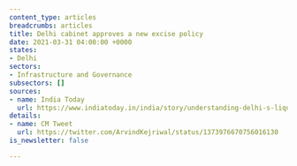 ```yaml
---
content_type: articles
breadcrumbs: articles
title: Delhi cabinet approves a new excise policy
date: 2021-03-31 04:00:00 +0000
states:
- Delhi
sectors:
- Infrastructure and Governance
subsectors: []
sources:
- name: India Today
  url: https://www.indiatoday.in/india/story/understanding-delhi-s-liquor-policy-1782500-2021-03-23
details:
- name: CM Tweet
  url: https://twitter.com/ArvindKejriwal/status/1373976670756016130
is_newsletter: false

---
```

